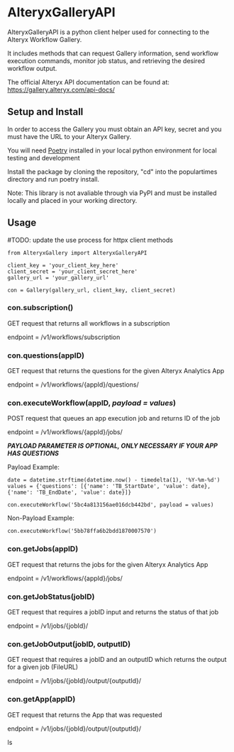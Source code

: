 # AlteryxGalleryAPI

AlteryxGalleryAPI is a python client helper used for connecting to the Alteryx Workflow Gallery.

It includes methods that can request Gallery information, send workflow execution commands, monitor
job status, and retrieving the desired workflow output.

The official Alteryx API documentation can be found at: https://gallery.alteryx.com/api-docs/

## Setup and Install

In order to access the Gallery you must obtain an API key, secret and you must have the URL to your Alteryx Gallery.

You will need [Poetry](https://python-poetry.org/docs/#installation) installed in your local python environment for local testing and development

Install the package by cloning the repository, "cd" into the populartimes directory and run poetry install.

Note: This library is not avaliable through via PyPI and must be installed locally and placed in your working directory.

## Usage 
#TODO: update the use process for httpx client methods

```
from AlteryxGallery import AlteryxGalleryAPI

client_key = 'your_client_key_here'
client_secret = 'your_client_secret_here'
gallery_url = 'your_gallery_url'

con = Gallery(gallery_url, client_key, client_secret)
```

### con.subscription()

GET request that returns all workflows in a subscription

endpoint = /v1/workflows/subscription

### con.questions(appID)

GET request that returns the questions for the given Alteryx Analytics App

endpoint = /v1/workflows/{appId}/questions/

### con.executeWorkflow(appID, **_payload = values_**)

POST request that queues an app execution job and returns ID of the job

endpoint = /v1/workflows/{appId}/jobs/

**_PAYLOAD PARAMETER IS OPTIONAL, ONLY NECESSARY IF YOUR APP HAS QUESTIONS_**

Payload Example:

```
date = datetime.strftime(datetime.now() - timedelta(1), '%Y-%m-%d')
values = {'questions': [{'name': 'TB_StartDate', 'value': date}, {'name': 'TB_EndDate', 'value': date}]}

con.executeWorkflow('5bc4a813156ae016dcb442bd', payload = values)
```

Non-Payload Example:

```
con.executeWorkflow('5bb78ffa6b2bdd1870007570')
```

### con.getJobs(appID)

GET request that returns the jobs for the given Alteryx Analytics App

endpoint = /v1/workflows/{appId}/jobs/

### con.getJobStatus(jobID)

GET request that requires a jobID input and returns the status of that job

endpoint = /v1/jobs/{jobId}/

### con.getJobOutput(jobID, outputID)

GET request that requires a jobID and an outputID which returns the output for a given job (FileURL)

endpoint = /v1/jobs/{jobId}/output/{outputId}/

### con.getApp(appID)

GET request that returns the App that was requested

endpoint = /v1/jobs/{jobId}/output/{outputId}/

ls
